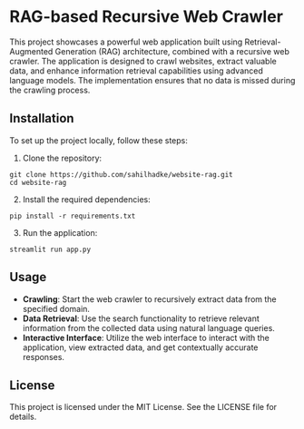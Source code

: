 # RAG-based Recursive Web Crawler

This project showcases a powerful web application built using Retrieval-Augmented Generation (RAG) architecture, combined with a recursive web crawler. The application is designed to crawl websites, extract valuable data, and enhance information retrieval capabilities using advanced language models. The implementation ensures that no data is missed during the crawling process.

## Installation

To set up the project locally, follow these steps:
1. Clone the repository:
```
git clone https://github.com/sahilhadke/website-rag.git
cd website-rag
```

2. Install the required dependencies:
```
pip install -r requirements.txt
```

3. Run the application:
```
streamlit run app.py
```

## Usage

* **Crawling**: Start the web crawler to recursively extract data from the specified domain.
* **Data Retrieval**: Use the search functionality to retrieve relevant information from the collected data using natural language queries.
* **Interactive Interface**: Utilize the web interface to interact with the application, view extracted data, and get contextually accurate responses.

## License

This project is licensed under the MIT License. See the LICENSE file for details.